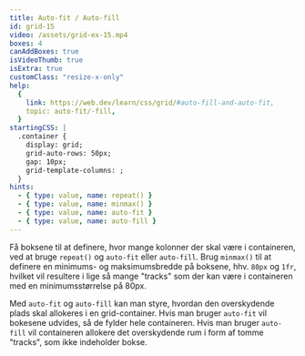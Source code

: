 ```yaml
---
title: Auto-fit / Auto-fill
id: grid-15
video: /assets/grid-ex-15.mp4
boxes: 4
canAddBoxes: true
isVideoThumb: true
isExtra: true
customClass: "resize-x-only"
help:
  {
    link: https://web.dev/learn/css/grid/#auto-fill-and-auto-fit,
    topic: auto-fit/-fill,
  }
startingCSS: |
  .container {
    display: grid;
    grid-auto-rows: 50px;
    gap: 10px;
    grid-template-columns: ;
  }
hints:
  - { type: value, name: repeat() }
  - { type: value, name: minmax() }
  - { type: value, name: auto-fit }
  - { type: value, name: auto-fill }
---
```


Få boksene til at definere, hvor mange kolonner der skal være i containeren, ved at bruge `repeat()` og `auto-fit` eller `auto-fill`. Brug `minmax()` til at definere en minimums- og maksimumsbredde på boksene, hhv. `80px` og `1fr`, hvilket vil resultere i lige så mange "tracks" som der kan være i containeren med en minimumsstørrelse på 80px.

Med `auto-fit` og `auto-fill` kan man styre, hvordan den overskydende plads skal allokeres i en grid-container. Hvis man bruger `auto-fit` vil bokesene udvides, så de fylder hele containeren. Hvis man bruger `auto-fill` vil containeren allokere det overskydende rum i form af tomme "tracks", som ikke indeholder bokse.
